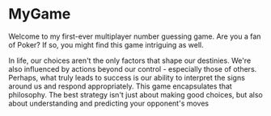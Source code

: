 # MyGame
Welcome to my first-ever multiplayer number guessing game. Are you a fan of Poker? If so, you might find this game intriguing as well.

In life, our choices aren't the only factors that shape our destinies. We're also influenced by actions beyond our control - especially those of others. Perhaps, what truly leads to success is our ability to interpret the signs around us and respond appropriately. This game encapsulates that philosophy. The best strategy isn't just about making good choices, but also about understanding and predicting your opponent's moves 

